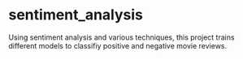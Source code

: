 # sentiment_analysis
Using sentiment analysis and various techniques, this project trains different models to classifiy positive and negative movie reviews.
